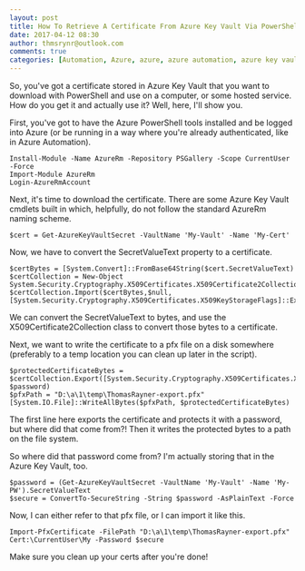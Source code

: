 ```yaml
---
layout: post
title: How To Retrieve A Certificate From Azure Key Vault Via PowerShell
date: 2017-04-12 08:30
author: thmsrynr@outlook.com
comments: true
categories: [Automation, Azure, azure, azure automation, azure key vault, certificates, code signing, DevOps, PKI, pki, PowerShell, powershell, VSTS, vsts]
---
```

So, you've got a certificate stored in Azure Key Vault that you want to download with PowerShell and use on a computer, or some hosted service. How do you get it and actually use it? Well, here, I'll show you.

<!--more-->

First, you've got to have the Azure PowerShell tools installed and be logged into Azure (or be running in a way where you're already authenticated, like in Azure Automation).

```
Install-Module -Name AzureRm -Repository PSGallery -Scope CurrentUser -Force
Import-Module AzureRm
Login-AzureRmAccount
```

Next, it's time to download the certificate. There are some Azure Key Vault cmdlets built in which, helpfully, do not follow the standard AzureRm naming scheme.

```
$cert = Get-AzureKeyVaultSecret -VaultName 'My-Vault' -Name 'My-Cert'
```

Now, we have to convert the SecretValueText property to a certificate.

```
$certBytes = [System.Convert]::FromBase64String($cert.SecretValueText)
$certCollection = New-Object System.Security.Cryptography.X509Certificates.X509Certificate2Collection
$certCollection.Import($certBytes,$null,[System.Security.Cryptography.X509Certificates.X509KeyStorageFlags]::Exportable)
```

We can convert the SecretValueText to bytes, and use the X509Certificate2Collection class to convert those bytes to a certificate.

Next, we want to write the certificate to a pfx file on a disk somewhere (preferably to a temp location you can clean up later in the script).

```
$protectedCertificateBytes = $certCollection.Export([System.Security.Cryptography.X509Certificates.X509ContentType]::Pkcs12, $password)
$pfxPath = "D:\a\1\temp\ThomasRayner-export.pfx"
[System.IO.File]::WriteAllBytes($pfxPath, $protectedCertificateBytes)
```

The first line here exports the certificate and protects it with a password, but where did that come from?! Then it writes the protected bytes to a path on the file system.

So where did that password come from? I'm actually storing that in the Azure Key Vault, too.

```
$password = (Get-AzureKeyVaultSecret -VaultName 'My-Vault' -Name 'My-PW').SecretValueText
$secure = ConvertTo-SecureString -String $password -AsPlainText -Force
```

Now, I can either refer to that pfx file, or I can import it like this.

```
Import-PfxCertificate -FilePath "D:\a\1\temp\ThomasRayner-export.pfx" Cert:\CurrentUser\My -Password $secure
```

Make sure you clean up your certs after you're done!
